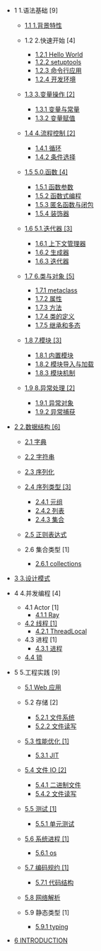   - 1 1.语法基础 [9]
    - [1.1 1.背景特性](/1.语法基础/1.背景特性/README.md)
      
    - 1.2 2.快速开始 [4]
      - [1.2.1 Hello World](/1.语法基础/2.快速开始/Hello%20World.md)
      - [1.2.2 setuptools](/1.语法基础/2.快速开始/setuptools.md)
      - [1.2.3 命令行应用](/1.语法基础/2.快速开始/命令行应用.md)
      - [1.2.4 开发环境](/1.语法基础/2.快速开始/开发环境.md)
    - [1.3 3.变量操作 [2]](/1.语法基础/3.变量操作/README.md)
      - [1.3.1 变量与常量](/1.语法基础/3.变量操作/变量与常量.md)
      - [1.3.2 变量赋值](/1.语法基础/3.变量操作/变量赋值.md)
    - [1.4 4.流程控制 [2]](/1.语法基础/4.流程控制/README.md)
      - [1.4.1 循环](/1.语法基础/4.流程控制/循环.md)
      - [1.4.2 条件选择](/1.语法基础/4.流程控制/条件选择.md)
    - [1.5 5.0.函数 [4]](/1.语法基础/5.0.函数/README.md)
      - [1.5.1 函数参数](/1.语法基础/5.0.函数/函数参数.md)
      - [1.5.2 函数式编程](/1.语法基础/5.0.函数/函数式编程.md)
      - [1.5.3 匿名函数与闭包](/1.语法基础/5.0.函数/匿名函数与闭包.md)
      - [1.5.4 装饰器](/1.语法基础/5.0.函数/装饰器.md)
    - [1.6 5.1.迭代器 [3]](/1.语法基础/5.1.迭代器/README.md)
      - [1.6.1 上下文管理器](/1.语法基础/5.1.迭代器/上下文管理器.md)
      - [1.6.2 生成器](/1.语法基础/5.1.迭代器/生成器.md)
      - [1.6.3 迭代器](/1.语法基础/5.1.迭代器/迭代器.md)
    - [1.7 6.类与对象 [5]](/1.语法基础/6.类与对象/README.md)
      - [1.7.1 metaclass](/1.语法基础/6.类与对象/metaclass.md)
      - [1.7.2 属性](/1.语法基础/6.类与对象/属性.md)
      - [1.7.3 方法](/1.语法基础/6.类与对象/方法.md)
      - [1.7.4 类的定义](/1.语法基础/6.类与对象/类的定义.md)
      - [1.7.5 继承和多态](/1.语法基础/6.类与对象/继承和多态.md)
    - [1.8 7.模块 [3]](/1.语法基础/7.模块/README.md)
      - [1.8.1 内置模块](/1.语法基础/7.模块/内置模块.md)
      - [1.8.2 模块导入与加载](/1.语法基础/7.模块/模块导入与加载.md)
      - [1.8.3 模块机制](/1.语法基础/7.模块/模块机制.md)
    - [1.9 8.异常处理 [2]](/1.语法基础/8.异常处理/README.md)
      - [1.9.1 异常对象](/1.语法基础/8.异常处理/异常对象.md)
      - [1.9.2 异常捕获](/1.语法基础/8.异常处理/异常捕获.md)
  - [2 2.数据结构 [6]](/2.数据结构/README.md)
    - [2.1 字典](/2.数据结构/字典.md)
    - [2.2 字符串](/2.数据结构/字符串.md)
    - [2.3 序列化](/2.数据结构/序列化/README.md)
      
    - [2.4 序列类型 [3]](/2.数据结构/序列类型/README.md)
      - [2.4.1 元组](/2.数据结构/序列类型/元组.md)
      - [2.4.2 列表](/2.数据结构/序列类型/列表.md)
      - [2.4.3 集合](/2.数据结构/序列类型/集合.md)
    - [2.5 正则表达式](/2.数据结构/正则表达式.md)
    - 2.6 集合类型 [1]
      - [2.6.1 collections](/2.数据结构/集合类型/collections.md)
  - [3 3.设计模式](/3.设计模式/README.md)
    
  - 4 4.并发编程 [4]
    - 4.1 Actor [1]
      - [4.1.1 Ray](/4.并发编程/Actor/Ray.md)
    - [4.2 线程 [1]](/4.并发编程/线程/README.md)
      - [4.2.1 ThreadLocal](/4.并发编程/线程/ThreadLocal.md)
    - 4.3 进程 [1]
      - [4.3.1 进程](/4.并发编程/进程/进程.md)
    - [4.4 锁](/4.并发编程/锁/README.md)
      
  - 5 5.工程实践 [9]
    - [5.1 Web 应用](/5.工程实践/Web%20应用/README.md)
      
    - 5.2 存储 [2]
      - [5.2.1 文件系统](/5.工程实践/存储/文件系统.md)
      - [5.2.2 文件读写](/5.工程实践/存储/文件读写.md)
    - [5.3 性能优化 [1]](/5.工程实践/性能优化/README.md)
      - [5.3.1 JIT](/5.工程实践/性能优化/JIT.md)
    - [5.4 文件 IO [2]](/5.工程实践/文件%20IO/README.md)
      - [5.4.1 二进制文件](/5.工程实践/文件%20IO/二进制文件.md)
      - [5.4.2 文件读写](/5.工程实践/文件%20IO/文件读写.md)
    - [5.5 测试 [1]](/5.工程实践/测试/README.md)
      - [5.5.1 单元测试](/5.工程实践/测试/单元测试.md)
    - [5.6 系统进程 [1]](/5.工程实践/系统进程/README.md)
      - [5.6.1 os](/5.工程实践/系统进程/os.md)
    - [5.7 编码规约 [1]](/5.工程实践/编码规约/README.md)
      - [5.7.1 代码结构](/5.工程实践/编码规约/代码结构.md)
    - [5.8 网络解析](/5.工程实践/网络解析/README.md)
      
    - 5.9 静态类型 [1]
      - [5.9.1 typing](/5.工程实践/静态类型/typing.md)
  - [6 INTRODUCTION](/INTRODUCTION.md)